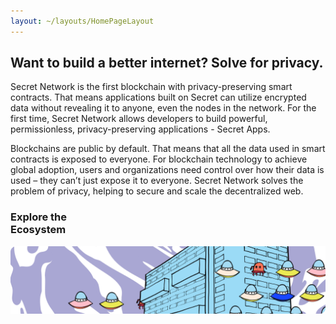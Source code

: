 ```yaml
---
layout: ~/layouts/HomePageLayout
---
```


<slim-column>

## Want to build a better internet? Solve for privacy.

Secret Network is the first blockchain with privacy-preserving smart contracts. That means applications built on Secret can utilize encrypted data without revealing it to anyone, even the nodes in the network. For the first time, Secret Network allows developers to build powerful, permissionless, privacy-preserving applications - Secret Apps.

Blockchains are public by default. That means that all the data used in smart contracts is exposed to everyone. For blockchain technology to achieve global adoption, users and organizations need control over how their data is used – they can’t just expose it to everyone. Secret Network solves the problem of privacy, helping to secure and scale the decentralized web.

</slim-column>

<triplet-columns>

<template v-slot:left>

<home-card to="/about/about-secret-network" vertical>

### **Learn about**<br>Secret Network

<separator small />

![Community](./img/learn-about-secret-network.png)

</home-card>

</template>

<template v-slot:middle>

<home-card to="/community" vertical>

### **Join**<br>Our Community

<separator small />

![Secret App](./img/join-our-community.png)

</home-card>

</template>

<template v-slot:right>

<home-card to="/developers" vertical>

### **Build your own**<br>Secret App

<separator small />

![Node Operator](./img/build-your-own-secret-app.png)

</home-card>

</template>

</triplet-columns>

<single-column class="ecosystem">

<home-card to="/ecosystem/overview" horizontal>

### **Explore the**<br>Ecosystem

<separator small />

![Node Operator](./img/explore-the-ecosystem.png)

</home-card>

</single-column>

<triplet-columns class="announcement">

<template v-slot:left>

#### Announcement

### Secret Network Gets a Secret API!

Chain of Secrets just launched the Secret API for Secret Network as part of our developer community on-boarding efforts. We hope to connect and collaborate with all kinds of secret app builders!

<g-link to="/contributors" class="read-more-button">

<span>Read more</span>

<g-image src="../src/assets/arrow-right-turquoise.svg"></g-image>

</g-link>

</template>

<template v-slot:middle>

</template>

<template v-slot:right>

</template>

</triplet-columns>

<twin-columns class="latest-posts">

<template v-slot:left>

### Latest Blog Posts

Read, watch and absorb the secrets that we publish in<br/>our official blog.

</template>

<template v-slot:right>

<blue-button tag="Unveil more secrets" to="/blog">

</blue-button>

</template>

</twin-columns>

<single-column>

<latest-posts class="latest-blog-cards"></latest-posts>

</single-column>

<twin-columns class="announcement">

<template v-slot:left>

#### Announcement

### Upgrade Complete:<br>Secret Contracts are<br>LIVE on Mainnet!

The secret is out! Privacy-preserving smart contracts are now LIVE on Secret Network. Learn about this launch, our exciting initial apps, our new strategic partnership with Hashed, and what comes next as "programmable privacy" comes to public blockchains.

<g-link to="https://scrt.network/blog/upgrade-complete-secret-contracts-live-mainnet" class="read-more-button">

<span>Read more</span>

<g-image src="../src/assets/arrow-right-turquoise.svg"></g-image>

</g-link>

</template>

<template v-slot:right>

![](../src/assets/announcement.png)

</template>

</twin-columns>

<twin-columns class="latest-media-articles">

<template v-slot:left>

## Latest Media

</template>

<template v-slot:right>

<blue-button tag="View all media" to="/media">

</blue-button>

</template>

</twin-columns>

<single-column>

<template>

<grid columns="3">

<media-card tag="podcast" title="Private Smart Contracts: Anthony Pompliano" src="media/image1.png" to="https://www.youtube.com/watch?v=Kx9hb3U7pfs" cta="Watch Now"></media-card>

<media-card tag="podcast" title="Secret Network on The Defiant Podcast" src="media/image2.png" to="https://anchor.fm/thedefiant/episodes/Privacy-Might-be-the-Only-Thing-Left-That-Makes-Web-3-0-a-Viable-Alternative-Tor-Bair-of-Secret-Foundation-el9n52" cta="Listen Now"></media-card>

<media-card tag="video" title="Defi Privacy Is Here: Ivan on Tech" src="media/image3.png" to="https://www.youtube.com/watch?v=rvkMPcMK_7Ah" cta="Watch Now"></media-card>

</grid>

</template>

</single-column>

<style lang="scss">
.ecosystem {
  @include respond-to("large and up") {
    padding-top: 0;
    padding-bottom: 89px;
  }
}
.simple-section {
  text-align: center;
}
.latest-blog-cards {
  padding-bottom: $gutter-xxxlarge;
}
.announcement {
  background-color: $primary-purple-color;
  padding: 0;
  .twins-column {
    padding-top: rem(78px);
    padding-bottom: rem(78px);
    &--start {
      h4 {
        font-size: 24px;
        color: white;
      }
      h3 {
        color: white;
      }
      p {
        color: white;
        a {
          text-decoration: none;
          color: $secondary-turquoise-color;
        }
        img {
          vertical-align: middle;
          margin-left: 10px;
        }
      }
      .read-more-button {
        display: inline-block;
        padding: 10px $gutter;
        border-radius: 10px;
        margin: 0 0 $gutter 0;
        border: 1px solid $secondary-turquoise-color;
        p {
          display: inline-block;
          margin: 0;
          span {
            display: inline-block;
            vertical-align: middle;
            font-weight: bold;
            font-size: 20px;
            text-decoration: none;
            color: $secondary-turquoise-color;
          }
        }
        .g-image {
            display: inline-block;
            vertical-align: middle;
            margin-left: rem(13px);
        }
      }
    }
    @include respond-to("medium and down") {
      padding-top: $gutter;
      padding-bottom: $gutter;
    }
  }
}
.triplets-columns {
  &.announcement {
    background-color: unset;
    @media (min-width: 320px) and (max-width: 1199px) {
      background-color: $primary-purple-color;
      grid-template-columns: 100%;
      margin-top: $gutter-xxxlarge;
    }
    .triplets-columns {
      &__section {
        padding-top: rem(78px);
        padding-bottom: rem(78px);
        &:first-child {
          background-color: $primary-purple-color;
          grid-column: 1 / span 2;
          @media (min-width: 320px) and (max-width: 1199px) {
            grid-column: 1 / span 1;
            padding: $gutter;
            width: 100%;
            margin: 0 auto;
          }
          @media (min-width: 1008px) and (max-width: 1199px) {
            width: 1008px;
          }
        }
        &:not(:first-child) {
          display: none;
        }
      }
      &__column {
        width: rem(800px);
        text-align: left;
        padding-right: rem(120px);
        h4 {
        font-size: 24px;
        color: white;
        }
        h3 {
          color: white;
        }
        p {
          color: white;
        }
        .read-more-button {
          display: inline-block;
          padding: 10px $gutter;
          border-radius: 10px;
          margin: 0 0 $gutter 0;
          border: 1px solid $secondary-turquoise-color;
          p {
            display: inline-block;
            margin: 0;
            span {
              display: inline-block;
              vertical-align: middle;
              font-weight: bold;
              font-size: 20px;
              text-decoration: none;
              color: $secondary-turquoise-color;
            }
          }
          .g-image {
              display: inline-block;
              vertical-align: middle;
              margin-left: rem(13px);
          }
        }
        @media (min-width: 320px) and (max-width: 1199px) {
          width: 100%;
          padding: $gutter 0;
        }
      }
    }
  }
}
.latest-posts, .latest-media-articles {
  align-items: end;
  padding-top: $gutter-xxxlarge;
  padding-bottom: 0;
  .twins-column {
    &--end {
      text-align: right;
      @include respond-to("medium and down") {
        text-align: left;
      }
    }
    p {
      margin: 0;
    }
    .blue-button {
      margin: 0;
    }
  }
}
</style>

